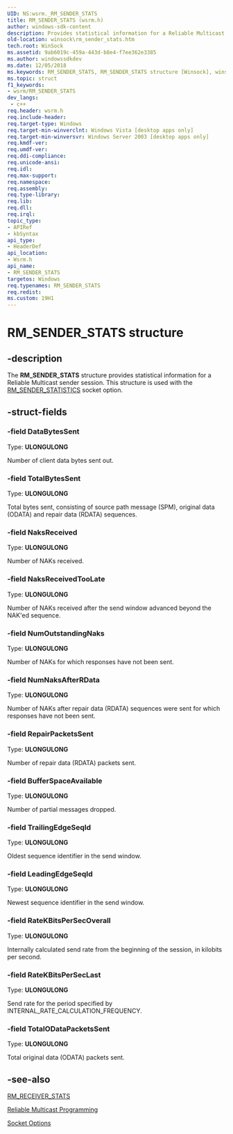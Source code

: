 ```yaml
---
UID: NS:wsrm._RM_SENDER_STATS
title: RM_SENDER_STATS (wsrm.h)
author: windows-sdk-content
description: Provides statistical information for a Reliable Multicast sender session. This structure is used with the RM_SENDER_STATISTICS socket option.
old-location: winsock\rm_sender_stats.htm
tech.root: WinSock
ms.assetid: 9ab6019c-459a-443d-b8e4-f7ee362e3385
ms.author: windowssdkdev
ms.date: 12/05/2018
ms.keywords: RM_SENDER_STATS, RM_SENDER_STATS structure [Winsock], winsock.rm_sender_stats, wsrm/RM_SENDER_STATS
ms.topic: struct
f1_keywords:
- wsrm/RM_SENDER_STATS
dev_langs:
 - c++
req.header: wsrm.h
req.include-header: 
req.target-type: Windows
req.target-min-winverclnt: Windows Vista [desktop apps only]
req.target-min-winversvr: Windows Server 2003 [desktop apps only]
req.kmdf-ver: 
req.umdf-ver: 
req.ddi-compliance: 
req.unicode-ansi: 
req.idl: 
req.max-support: 
req.namespace: 
req.assembly: 
req.type-library: 
req.lib: 
req.dll: 
req.irql: 
topic_type:
- APIRef
- kbSyntax
api_type:
- HeaderDef
api_location:
- Wsrm.h
api_name:
- RM_SENDER_STATS
targetos: Windows
req.typenames: RM_SENDER_STATS
req.redist: 
ms.custom: 19H1
---
```


# RM_SENDER_STATS structure


## -description


The <b>RM_SENDER_STATS</b> structure provides statistical information for a Reliable Multicast sender session. This structure is used with the <a href="https://docs.microsoft.com/windows/desktop/WinSock/socket-options">RM_SENDER_STATISTICS</a> socket option.


## -struct-fields




### -field DataBytesSent

Type: <b>ULONGULONG</b>

Number of client data bytes sent out.


### -field TotalBytesSent

Type: <b>ULONGULONG</b>

Total bytes  sent, consisting of source path message (SPM), original data (ODATA) and repair data (RDATA) sequences.


### -field NaksReceived

Type: <b>ULONGULONG</b>

Number of NAKs received.


### -field NaksReceivedTooLate

Type: <b>ULONGULONG</b>

Number of NAKs received after the send window advanced beyond the NAK'ed sequence.


### -field NumOutstandingNaks

Type: <b>ULONGULONG</b>

Number of NAKs for which responses have not been sent.


### -field NumNaksAfterRData

Type: <b>ULONGULONG</b>

Number of NAKs after repair data (RDATA) sequences were sent for which responses have not been sent.


### -field RepairPacketsSent

Type: <b>ULONGULONG</b>

Number of repair data (RDATA) packets sent.


### -field BufferSpaceAvailable

Type: <b>ULONGULONG</b>

Number of partial messages dropped.


### -field TrailingEdgeSeqId

Type: <b>ULONGULONG</b>

Oldest sequence identifier in the send window.


### -field LeadingEdgeSeqId

Type: <b>ULONGULONG</b>

Newest sequence identifier in the send window.


### -field RateKBitsPerSecOverall

Type: <b>ULONGULONG</b>

Internally calculated send rate from the beginning of the session, in kilobits per second.


### -field RateKBitsPerSecLast

Type: <b>ULONGULONG</b>

Send rate for the period specified by INTERNAL_RATE_CALCULATION_FREQUENCY.


### -field TotalODataPacketsSent

Type: <b>ULONGULONG</b>

Total original data (ODATA) packets sent.


## -see-also




<a href="https://docs.microsoft.com/windows/desktop/api/wsrm/ns-wsrm-rm_receiver_stats">RM_RECEIVER_STATS</a>



<a href="https://docs.microsoft.com/windows/desktop/WinSock/reliable-multicast-programming--pgm-">Reliable Multicast Programming</a>



<a href="https://docs.microsoft.com/windows/desktop/WinSock/socket-options">Socket
  Options</a>
 

 

